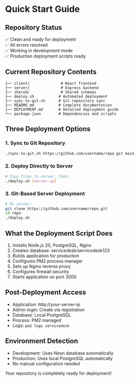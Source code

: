# Quick Start Guide

## Repository Status
✅ Clean and ready for deployment  
✅ All errors resolved  
✅ Working in development mode  
✅ Production deployment scripts ready  

## Current Repository Contents
```
├── client/              # React frontend
├── server/              # Express backend  
├── shared/              # Shared schemas
├── deploy.sh           # Automated deployment
├── sync-to-git.sh      # Git repository sync
├── README.md           # Complete documentation
├── DEPLOYMENT.md       # Detailed deployment guide
└── package.json        # Dependencies and scripts
```

## Three Deployment Options

### 1. Sync to Git Repository
```bash
./sync-to-git.sh https://github.com/username/repo.git main
```

### 2. Deploy Directly to Server
```bash
# Copy files to server, then:
./deploy.sh [server-ip]
```

### 3. Git-Based Server Deployment
```bash
# On server:
git clone https://github.com/username/repo.git
cd repo
./deploy.sh
```

## What the Deployment Script Does
1. Installs Node.js 20, PostgreSQL, Nginx
2. Creates database: servicedesk/servicedesk123
3. Builds application for production
4. Configures PM2 process manager
5. Sets up Nginx reverse proxy
6. Configures firewall security
7. Starts application on port 3000

## Post-Deployment Access
- Application: http://your-server-ip
- Admin login: Create via registration
- Database: Local PostgreSQL
- Process: PM2 managed
- Logs: `pm2 logs servicedesk`

## Environment Detection
- Development: Uses Neon database automatically
- Production: Uses local PostgreSQL automatically
- No manual configuration needed

Your repository is completely ready for deployment!